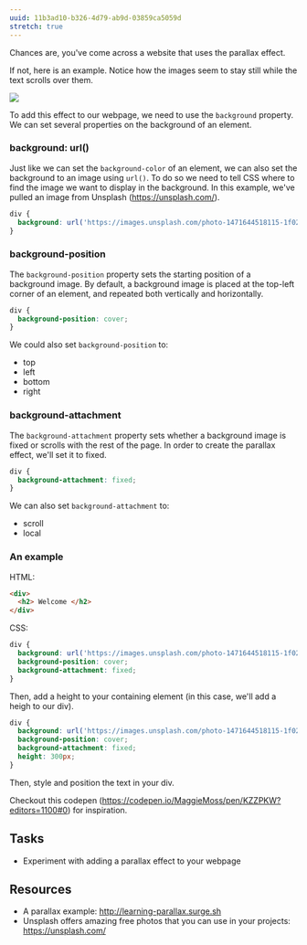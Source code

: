 ```yaml
---
uuid: 11b3ad10-b326-4d79-ab9d-03859ca5059d
stretch: true
---
```


Chances are, you've come across a website that uses the parallax effect.

If not, here is an example. Notice how the images seem to stay still while the text scrolls over them.

![](https://cl.ly/3z1C1e3w0q41/Screen%20Recording%202017-10-22%20at%2003.32%20PM.gif)

To add this effect to our webpage, we need to use the `background` property. We can set several properties on the background of an element.

### background: url()

Just like we can set the `background-color` of an element, we can also set the background to an image using `url()`. To do so we need to tell CSS where to find the image we want to display in the background. In this example, we've pulled an image from Unsplash (<https://unsplash.com/>).

```css
div {
  background: url('https://images.unsplash.com/photo-1471644518115-1f02e9819854?w=1500');
}
```

### background-position

The `background-position` property sets the starting position of a background image. By default, a background image is placed at the top-left corner of an element, and repeated both vertically and horizontally.

```css
div {
  background-position: cover;
}
```

We could also set `background-position` to:

- top
- left
- bottom
- right


### background-attachment

The `background-attachment` property sets whether a background image is fixed or scrolls with the rest of the page. In order to create the parallax effect, we'll set it to fixed.

```css
div {
  background-attachment: fixed;
}
```

We can also set `background-attachment` to:

- scroll
- local

### An example

HTML:

```html
<div>
  <h2> Welcome </h2>
</div>
```

CSS:

```css
div {
  background: url('https://images.unsplash.com/photo-1471644518115-1f02e9819854?w=1500');
  background-position: cover;
  background-attachment: fixed;
}
```

Then, add a height to your containing element (in this case, we'll add a heigh to our div).

```css
div {
  background: url('https://images.unsplash.com/photo-1471644518115-1f02e9819854?w=1500');
  background-position: cover;
  background-attachment: fixed;
  height: 300px;
}
```

Then, style and position the text in your div.

Checkout this codepen (https://codepen.io/MaggieMoss/pen/KZZPKW?editors=1100#0) for inspiration.

## Tasks

- Experiment with adding a parallax effect to your webpage

## Resources

- A parallax example: <http://learning-parallax.surge.sh>
- Unsplash offers amazing free photos that you can use in your projects: <https://unsplash.com/>

